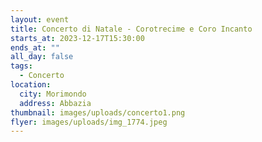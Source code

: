 ```yaml
---
layout: event
title: Concerto di Natale - Corotrecime e Coro Incanto
starts_at: 2023-12-17T15:30:00
ends_at: ""
all_day: false
tags:
  - Concerto
location:
  city: Morimondo
  address: Abbazia
thumbnail: images/uploads/concerto1.png
flyer: images/uploads/img_1774.jpeg
---
```

